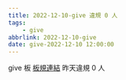 ```yaml
---
title: 2022-12-10-give 違規 0 人
tags:
    - give
abbrlink: 2022-12-10-give
date: give-2022-12-10 12:00:00
---
```

give 板 [板規連結](https://www.ptt.cc/bbs/give/M.1612495900.A.C32.html)
昨天違規 0 人
